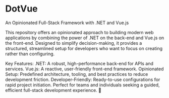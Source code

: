 # DotVue
An Opinionated Full-Stack Framework with .NET and Vue.js

This repository offers an opinionated approach to building modern web applications by combining the power of .NET on the back-end and Vue.js on the front-end. Designed to simplify decision-making, it provides a structured, streamlined setup for developers who want to focus on creating rather than configuring.

Key Features:
.NET: A robust, high-performance back-end for APIs and services.
Vue.js: A reactive, user-friendly front-end framework.
Opinionated Setup: Predefined architecture, tooling, and best practices to reduce development friction.
Developer-Friendly: Ready-to-use configurations for rapid project initiation.
Perfect for teams and individuals seeking a guided, efficient full-stack development experience. 🚀
